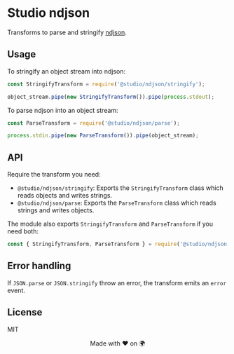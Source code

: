 # Studio ndjson

Transforms to parse and stringify [ndjson][1].

## Usage

To stringify an object stream into ndjson:

```js
const StringifyTransform = require('@studio/ndjson/stringify');

object_stream.pipe(new StringifyTransform()).pipe(process.stdout);
```

To parse ndjson into an object stream:

```js
const ParseTransform = require('@studio/ndjson/parse');

process.stdin.pipe(new ParseTransform()).pipe(object_stream);
```

## API

Require the transform you need:

- `@studio/ndjson/stringify`: Exports the `StringifyTransform` class which
  reads objects and writes strings.
- `@studio/ndjson/parse`: Exports the `ParseTransform` class which reads
  strings and writes objects.

The module also exports `StringifyTransform` and `ParseTransform` if you need
both:

```js
const { StringifyTransform, ParseTransform } = require('@studio/ndjson');
```

## Error handling

If `JSON.parse` or `JSON.stringify` throw an error, the transform emits an
`error` event.

## License

MIT

<div align="center">Made with ❤️ on 🌍</div>

[1]: http://ndjson.org/
